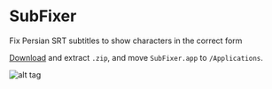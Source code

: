 # SubFixer

Fix Persian SRT subtitles to show characters in the correct form

[Download](https://github.com/ahmadhashemi/SubFixer/releases/latest) and extract `.zip`, and move `SubFixer.app` to `/Applications`.

![alt tag](http://ahmadhashemi.com/github/subfixer-banner.jpg)
